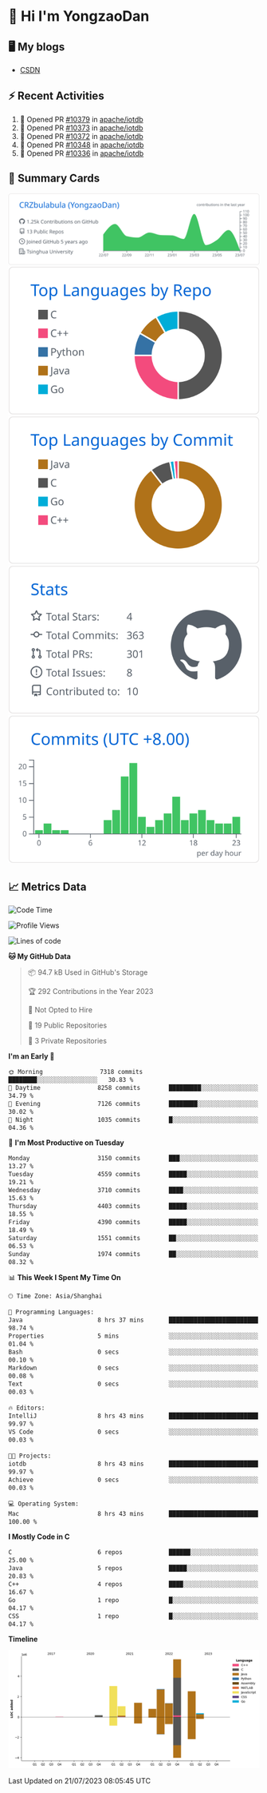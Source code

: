 # 👋 Hi I'm YongzaoDan

## 🖥 My blogs
  + [CSDN](https://blog.csdn.net/CRZbulabula?type=blog)

## ⚡ Recent Activities
<!--START_SECTION:activity-->
1. 💪 Opened PR [#10379](https://github.com/apache/iotdb/pull/10379) in [apache/iotdb](https://github.com/apache/iotdb)
2. 💪 Opened PR [#10373](https://github.com/apache/iotdb/pull/10373) in [apache/iotdb](https://github.com/apache/iotdb)
3. 💪 Opened PR [#10372](https://github.com/apache/iotdb/pull/10372) in [apache/iotdb](https://github.com/apache/iotdb)
4. 💪 Opened PR [#10348](https://github.com/apache/iotdb/pull/10348) in [apache/iotdb](https://github.com/apache/iotdb)
5. 💪 Opened PR [#10336](https://github.com/apache/iotdb/pull/10336) in [apache/iotdb](https://github.com/apache/iotdb)
<!--END_SECTION:activity-->

## 🎑 Summary Cards

[![](https://raw.githubusercontent.com/CRZbulabula/CRZbulabula/main/profile-summary-card-output/github/0-profile-details.svg)](https://github.com/vn7n24fzkq/github-profile-summary-cards)
[![](https://raw.githubusercontent.com/CRZbulabula/CRZbulabula/main/profile-summary-card-output/github/1-repos-per-language.svg)](https://github.com/vn7n24fzkq/github-profile-summary-cards) [![](https://raw.githubusercontent.com/CRZbulabula/CRZbulabula/main/profile-summary-card-output/github/2-most-commit-language.svg)](https://github.com/vn7n24fzkq/github-profile-summary-cards)
[![](https://raw.githubusercontent.com/CRZbulabula/CRZbulabula/main/profile-summary-card-output/github/3-stats.svg)](https://github.com/vn7n24fzkq/github-profile-summary-cards) [![](https://raw.githubusercontent.com/CRZbulabula/CRZbulabula/main/profile-summary-card-output/github/4-productive-time.svg)](https://github.com/vn7n24fzkq/github-profile-summary-cards)

## 📈 Metrics Data

<!--START_SECTION:waka-->
![Code Time](http://img.shields.io/badge/Code%20Time-220%20hrs%2051%20mins-blue)

![Profile Views](http://img.shields.io/badge/Profile%20Views-0-blue)

![Lines of code](https://img.shields.io/badge/From%20Hello%20World%20I%27ve%20Written-18.9%20million%20lines%20of%20code-blue)

**🐱 My GitHub Data** 

> 📦 94.7 kB Used in GitHub's Storage 
 > 
> 🏆 292 Contributions in the Year 2023
 > 
> 🚫 Not Opted to Hire
 > 
> 📜 19 Public Repositories 
 > 
> 🔑 3 Private Repositories 
 > 
**I'm an Early 🐤** 

```text
🌞 Morning                7318 commits        ████████░░░░░░░░░░░░░░░░░   30.83 % 
🌆 Daytime                8258 commits        █████████░░░░░░░░░░░░░░░░   34.79 % 
🌃 Evening                7126 commits        ████████░░░░░░░░░░░░░░░░░   30.02 % 
🌙 Night                  1035 commits        █░░░░░░░░░░░░░░░░░░░░░░░░   04.36 % 
```
📅 **I'm Most Productive on Tuesday** 

```text
Monday                   3150 commits        ███░░░░░░░░░░░░░░░░░░░░░░   13.27 % 
Tuesday                  4559 commits        █████░░░░░░░░░░░░░░░░░░░░   19.21 % 
Wednesday                3710 commits        ████░░░░░░░░░░░░░░░░░░░░░   15.63 % 
Thursday                 4403 commits        █████░░░░░░░░░░░░░░░░░░░░   18.55 % 
Friday                   4390 commits        █████░░░░░░░░░░░░░░░░░░░░   18.49 % 
Saturday                 1551 commits        ██░░░░░░░░░░░░░░░░░░░░░░░   06.53 % 
Sunday                   1974 commits        ██░░░░░░░░░░░░░░░░░░░░░░░   08.32 % 
```


📊 **This Week I Spent My Time On** 

```text
🕑︎ Time Zone: Asia/Shanghai

💬 Programming Languages: 
Java                     8 hrs 37 mins       █████████████████████████   98.74 % 
Properties               5 mins              ░░░░░░░░░░░░░░░░░░░░░░░░░   01.04 % 
Bash                     0 secs              ░░░░░░░░░░░░░░░░░░░░░░░░░   00.10 % 
Markdown                 0 secs              ░░░░░░░░░░░░░░░░░░░░░░░░░   00.08 % 
Text                     0 secs              ░░░░░░░░░░░░░░░░░░░░░░░░░   00.03 % 

🔥 Editors: 
IntelliJ                 8 hrs 43 mins       █████████████████████████   99.97 % 
VS Code                  0 secs              ░░░░░░░░░░░░░░░░░░░░░░░░░   00.03 % 

🐱‍💻 Projects: 
iotdb                    8 hrs 43 mins       █████████████████████████   99.97 % 
Achieve                  0 secs              ░░░░░░░░░░░░░░░░░░░░░░░░░   00.03 % 

💻 Operating System: 
Mac                      8 hrs 43 mins       █████████████████████████   100.00 % 
```

**I Mostly Code in C** 

```text
C                        6 repos             ██████░░░░░░░░░░░░░░░░░░░   25.00 % 
Java                     5 repos             █████░░░░░░░░░░░░░░░░░░░░   20.83 % 
C++                      4 repos             ████░░░░░░░░░░░░░░░░░░░░░   16.67 % 
Go                       1 repo              █░░░░░░░░░░░░░░░░░░░░░░░░   04.17 % 
CSS                      1 repo              █░░░░░░░░░░░░░░░░░░░░░░░░   04.17 % 
```



**Timeline**

![Lines of Code chart](https://raw.githubusercontent.com/CRZbulabula/CRZbulabula/main/assets/bar_graph.png)


 Last Updated on 21/07/2023 08:05:45 UTC
<!--END_SECTION:waka-->

